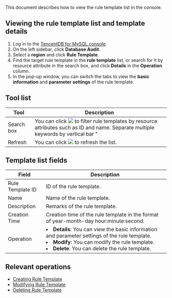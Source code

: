 ﻿This document describes how to view the rule template list in the console.

## Viewing the rule template list and template details
1. Log in to the [TencentDB for MySQL console](https://console.cloud.tencent.com/cdb/instance).
2. On the left sidebar, click **Database Audit**.
3. Select a **region** and click **Rule Template**.
4. Find the target rule template in the **rule template** list, or search for it by resource attribute in the search box, and click **Details** in the **Operation** column.
5. In the pop-up window, you can switch the tabs to view the **basic information** and **parameter settings** of the rule template.

## Tool list
| Tool | Description | 
|---------|---------|
| Search box | You can click ![](https://qcloudimg.tencent-cloud.cn/raw/4e9962a6b05796851af7e63f3bea18dc.png) to filter rule templates by resource attributes such as ID and name. Separate multiple keywords by vertical bar "|" and separate multiple filter tags by carriage return. |
| Refresh | You can click ![](https://qcloudimg.tencent-cloud.cn/raw/9864d0d4bdc4e43d1e10aabb789736f0.png) to refresh the list. |

## Template list fields
| Field | Description |
|---------|---------|
| Rule Template ID | ID of the rule template. |
| Name | Name of the rule template. |
| Description | Remarks of the rule template. |
| Creation Time | Creation time of the rule template in the format of year-month-day hour:minute:second. |
| Operation | <li>**Details**: You can view the basic information and parameter settings of the rule template.<li>**Modify**: You can modify the rule template.<li>**Delete**: You can delete the rule template. |

## Relevant operations
- [Creating Rule Template](https://www.tencentcloud.com/document/product/236/56100)
- [Modifying Rule Template](https://www.tencentcloud.com/document/product/236/56101)
- [Deleting Rule Template](https://www.tencentcloud.com/document/product/236/56102)
